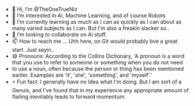 - 👋 Hi, I’m @TheOneTrueNiz
- 👀 I’m interested in Ai, Machine Learning, and of course Robots
- 🌱 I’m currently learning as much as I can as quickly as I can about as many varied subjects as I can. But I'm also a freakin slacker so.. 
- 💞️ I’m looking to collaborate on Ai stuff.
- 📫 How to reach me ... Uhh here, on Git would probably bve a great start. Just sayin.. 
- 😄 Pronouns: According to the Collins Dictionary, 'A pronoun is a word that you use to refer to someone or something when you do not need
- to use a noun, often because the person or thing has been mentioned earlier. Examples are 'it', 'she', 'something', and 'myself'.'
- ⚡ Fun fact: I generally have no Idea what I'm doing. But I am sort of a Genuis, and I've found that in my experience any appropriate amount of flailing inevitably leads to forward momentum.

<!---
TheOneTrueNiz/TheOneTrueNiz is a ✨ special ✨ repository because its `README.md` (this file) appears on your GitHub profile.
You can click the Preview link to take a look at your changes.
--->
